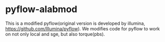 # pyflow-alabmod
This is a modified pyflow(original version is developed by illumina, https://github.com/Illumina/pyflow). We modifies code for pyflow to work on not only local and sge, but also torque(pbs).
